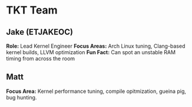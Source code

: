 # TKT Team

## Jake (ETJAKEOC)
**Role:** Lead Kernel Engineer
**Focus Areas:** Arch Linux tuning, Clang-based kernel builds, LLVM optimization
**Fun Fact:** Can spot an unstable RAM timing from across the room

## Matt
**Focus Area:** Kernel performance tuning, compile opitmization, gueina pig, bug hunting.
